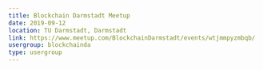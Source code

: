 ```yaml
---
title: Blockchain Darmstadt Meetup
date: 2019-09-12
location: TU Darmstadt, Darmstadt
link: https://www.meetup.com/BlockchainDarmstadt/events/wtjmmpyzmbqb/
usergroup: blockchainda
type: usergroup
---
```

